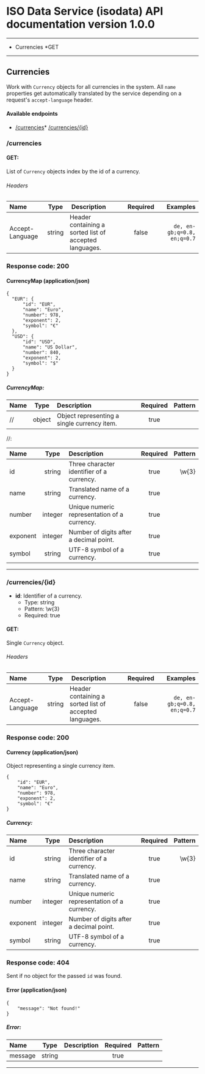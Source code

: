 # ISO Data Service (isodata) API documentation version 1.0.0

---

* Currencies
    *GET

---

## Currencies
Work with `Currency` objects for all currencies in the system. All `name` properties get automatically translated by the service depending on a request's `accept-language` header.

#### Available endpoints

* [/currencies](currencies)* [/currencies/{id}](currenciesid)

### /currencies

#### **GET**:
List of `Currency` objects index by the id of a currency.

###### Headers

| Name | Type | Description | Required | Examples |
|:-----|:----:|:------------|:--------:|---------:|
| Accept-Language | string | Header containing a sorted list of accepted languages. | false | ``` de, en-gb;q=0.8, en;q=0.7 ```  |

### Response code: 200

#### CurrencyMap (application/json) 

```
{
  "EUR": {
      "id": "EUR",
      "name": "Euro",
      "number": 978,
      "exponent": 2,
      "symbol": "€"
  },
  "USD": {
      "id": "USD",
      "name": "US Dollar",
      "number": 840,
      "exponent": 2,
      "symbol": "$"
  }
}
```

##### *CurrencyMap*:
| Name | Type | Description | Required | Pattern |
|:-----|:----:|:------------|:--------:|--------:|
| // |  object | Object representing a single currency item. | true |  |

//:

| Name | Type | Description | Required | Pattern |
|:-----|:----:|:------------|:--------:|--------:|
| id |  string | Three character identifier of a currency. | true | \w{3} |
| name |  string | Translated name of a currency. | true |  |
| number |  integer | Unique numeric representation of a currency. | true |  |
| exponent |  integer | Number of digits after a decimal point. | true |  |
| symbol |  string | UTF-8 symbol of a currency. | true |  |

---

### /currencies/{id}

* **id**: Identifier of a currency.
    * Type: string
    * Pattern: \w{3}
    * Required: true

#### **GET**:
Single `Currency` object.

###### Headers

| Name | Type | Description | Required | Examples |
|:-----|:----:|:------------|:--------:|---------:|
| Accept-Language | string | Header containing a sorted list of accepted languages. | false | ``` de, en-gb;q=0.8, en;q=0.7 ```  |

### Response code: 200

#### Currency (application/json) 
Object representing a single currency item.

```
{
    "id": "EUR",
    "name": "Euro",
    "number": 978,
    "exponent": 2,
    "symbol": "€"
}
```

##### *Currency*:
| Name | Type | Description | Required | Pattern |
|:-----|:----:|:------------|:--------:|--------:|
| id |  string | Three character identifier of a currency. | true | \w{3} |
| name |  string | Translated name of a currency. | true |  |
| number |  integer | Unique numeric representation of a currency. | true |  |
| exponent |  integer | Number of digits after a decimal point. | true |  |
| symbol |  string | UTF-8 symbol of a currency. | true |  |

### Response code: 404
Sent if no object for the passed `id` was found.

#### Error (application/json) 

```
{
    "message": "Not found!"
}
```

##### *Error*:
| Name | Type | Description | Required | Pattern |
|:-----|:----:|:------------|:--------:|--------:|
| message |  string |  | true |  |

---


